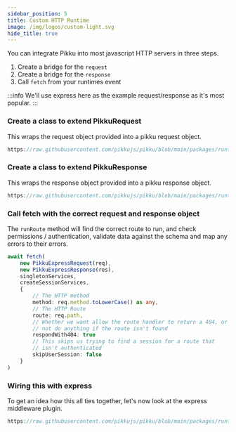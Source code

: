```yaml
---
sidebar_position: 5
title: Custom HTTP Runtime
image: /img/logos/custom-light.svg
hide_title: true
---
```


<DocHeaderHero title={frontMatter.title} image={frontMatter.image} />

You can integrate Pikku into most javascript HTTP servers in three steps.

1) Create a bridge for the `request`
2) Create a bridge for the `response`
3) Call `fetch` from your runtimes event

:::info
We'll use express here as the example request/response as it's most popular.
:::

### Create a class to extend PikkuRequest

This wraps the request object provided into a pikku request object.

```typescript reference title="Pikku Express Request"
https://raw.githubusercontent.com/pikkujs/pikku/blob/main/packages/runtimes/express-middleware/src/pikku-express-request.ts
```

### Create a class to extend PikkuResponse

This wraps the response object provided into a pikku response object.

```typescript reference title="Pikku Express Response"
https://raw.githubusercontent.com/pikkujs/pikku/blob/main/packages/runtimes/express-middleware/src/pikku-express-response.ts
```

### Call fetch with the correct request and response object

The `runRoute` method will find the correct route to run, and check permissions / authentication, validate data against the schema and map any errors to their errors.

```typescript title="Pikku Middleware"
await fetch(
    new PikkuExpressRequest(req),
    new PikkuExpressResponse(res),
    singletonServices,
    createSessionServices,
    {
        // The HTTP method
        method: req.method.toLowerCase() as any,
        // The HTTP Route
        route: req.path,
        // Whether we want allow the route handler to return a 404, or 
        // not do anything if the route isn't found
        respondWith404: true
        // This skips us trying to find a session for a route that 
        // isn't authenticated
        skipUserSession: false
    }
)
```

### Wiring this with express

To get an idea how this all ties together, let's now look at the express middleware plugin.

```typescript reference title="Pikku Express Middleware"
https://raw.githubusercontent.com/pikkujs/pikku/blob/main/packages/runtimes/express-middleware/src/pikku-express-middleware.ts
```